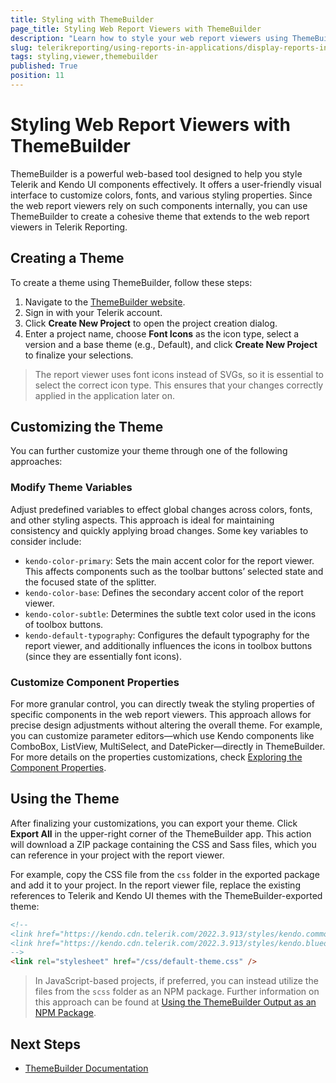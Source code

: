 ```yaml
---
title: Styling with ThemeBuilder
page_title: Styling Web Report Viewers with ThemeBuilder
description: "Learn how to style your web report viewers using ThemeBuilder, a tool  created by Progress Telerik and designed for customizing Telerik and Kendo UI components."
slug: telerikreporting/using-reports-in-applications/display-reports-in-applications/web-application/styling-with-themebuilder
tags: styling,viewer,themebuilder
published: True
position: 11
---
```


# Styling Web Report Viewers with ThemeBuilder

ThemeBuilder is a powerful web-based tool designed to help you style Telerik and Kendo UI components effectively. It offers a user-friendly visual interface to customize colors, fonts, and various styling properties. Since the web report viewers rely on such components internally, you can use ThemeBuilder to create a cohesive theme that extends to the web report viewers in Telerik Reporting.

## Creating a Theme

To create a theme using ThemeBuilder, follow these steps:

1. Navigate to the [ThemeBuilder website](https://themebuilderapp.telerik.com/).
1. Sign in with your Telerik account.
1. Click **Create New Project** to open the project creation dialog.
1. Enter a project name, choose **Font Icons** as the icon type, select a version and a base theme (e.g., Default), and click **Create New Project** to finalize your selections.

> The report viewer uses font icons instead of SVGs, so it is essential to select the correct icon type. This ensures that your changes correctly applied in the application later on.

## Customizing the Theme

You can further customize your theme through one of the following approaches:

### Modify Theme Variables

Adjust predefined variables to effect global changes across colors, fonts, and other styling aspects. This approach is ideal for maintaining consistency and quickly applying broad changes. Some key variables to consider include:

- `kendo-color-primary`: Sets the main accent color for the report viewer. This affects components such as the toolbar buttons’ selected state and the focused state of the splitter.
- `kendo-color-base`: Defines the secondary accent color of the report viewer.
- `kendo-color-subtle`: Determines the subtle text color used in the icons of toolbox buttons.
- `kendo-default-typography`: Configures the default typography for the report viewer, and additionally influences the icons in toolbox buttons (since they are essentially font icons).

### Customize Component Properties

For more granular control, you can directly tweak the styling properties of specific components in the web report viewers. This approach allows for precise design adjustments without altering the overall theme. For example, you can customize parameter editors—which use Kendo components like ComboBox, ListView, MultiSelect, and DatePicker—directly in ThemeBuilder. For more details on the properties customizations, check [Exploring the Component Properties](https://docs.telerik.com/themebuilder/building-visual-styles/component-properties).

## Using the Theme

After finalizing your customizations, you can export your theme. Click **Export All** in the upper-right corner of the ThemeBuilder app. This action will download a ZIP package containing the CSS and Sass files, which you can reference in your project with the report viewer. 

For example, copy the CSS file from the `css` folder in the exported package and add it to your project. In the report viewer file, replace the existing references to Telerik and Kendo UI themes with the ThemeBuilder-exported theme:

```html
<!--
<link href="https://kendo.cdn.telerik.com/2022.3.913/styles/kendo.common.min.css" rel="stylesheet" />
<link href="https://kendo.cdn.telerik.com/2022.3.913/styles/kendo.blueopal.min.css" rel="stylesheet" />
-->
<link rel="stylesheet" href="/css/default-theme.css" />
```

> In JavaScript-based projects, if preferred, you can instead utilize the files from the `scss` folder as an NPM package. Further information on this approach can be found at [Using the ThemeBuilder Output as an NPM Package](https://docs.telerik.com/themebuilder/using-exported-styles/exported-package#using-the-themebuilder-output-as-an-npm-package).

## Next Steps
- [ThemeBuilder Documentation](https://docs.telerik.com/themebuilder/)
